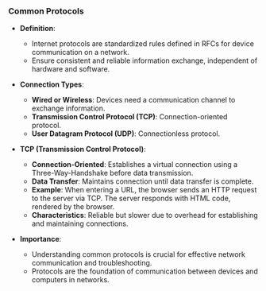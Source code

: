 ### Common Protocols

- **Definition**:
  - Internet protocols are standardized rules defined in RFCs for device communication on a network.
  - Ensure consistent and reliable information exchange, independent of hardware and software.

- **Connection Types**:
  - **Wired or Wireless**: Devices need a communication channel to exchange information.
  - **Transmission Control Protocol (TCP)**: Connection-oriented protocol.
  - **User Datagram Protocol (UDP)**: Connectionless protocol.

- **TCP (Transmission Control Protocol)**:
  - **Connection-Oriented**: Establishes a virtual connection using a Three-Way-Handshake before data transmission.
  - **Data Transfer**: Maintains connection until data transfer is complete.
  - **Example**: When entering a URL, the browser sends an HTTP request to the server via TCP. The server responds with HTML code, rendered by the browser.
  - **Characteristics**: Reliable but slower due to overhead for establishing and maintaining connections.

- **Importance**:
  - Understanding common protocols is crucial for effective network communication and troubleshooting.
  - Protocols are the foundation of communication between devices and computers in networks.
